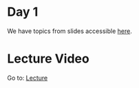 # Day 1

We have topics from slides accessible [here](https://drive.google.com/drive/u/4/folders/1stgIAbsplLOZKIJ58eGWiS8rx_yQVvz8).

# Lecture Video

Go to: [Lecture](https://www.facebook.com/dscneduet/videos/222473866165964)

